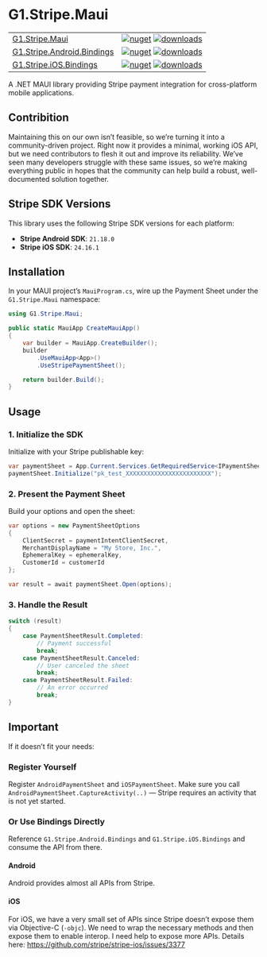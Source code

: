 # G1.Stripe.Maui
| | |
|---|---|
| [G1.Stripe.Maui](https://github.com/Generation-One/G1.Stripe.Maui/tree/master/src/G1.Stripe.Maui) | [![nuget](https://img.shields.io/nuget/v/G1.Stripe.Maui?style=flat-square)](https://www.nuget.org/packages/G1.Stripe.Maui) [![downloads](https://img.shields.io/nuget/dt/G1.Stripe.Maui?style=flat-square)](https://www.nuget.org/packages/G1.Stripe.Maui) |
| [G1.Stripe.Android.Bindings](https://github.com/Generation-One/G1.Stripe.Maui/tree/master/src/G1.Stripe.Android.Bindings) | [![nuget](https://img.shields.io/nuget/v/G1.Stripe.Android.Bindings?style=flat-square)](https://www.nuget.org/packages/G1.Stripe.Android.Bindings) [![downloads](https://img.shields.io/nuget/dt/G1.Stripe.Android.Bindings?style=flat-square)](https://www.nuget.org/packages/G1.Stripe.Android.Bindings) |
| [G1.Stripe.iOS.Bindings](https://github.com/Generation-One/G1.Stripe.Maui/tree/master/src/G1.Stripe.iOS.Bindings) | [![nuget](https://img.shields.io/nuget/v/G1.Stripe.iOS.Bindings?style=flat-square)](https://www.nuget.org/packages/G1.Stripe.iOS.Bindings) [![downloads](https://img.shields.io/nuget/dt/G1.Stripe.iOS.Bindings?style=flat-square)](https://www.nuget.org/packages/G1.Stripe.iOS.Bindings) |

A .NET MAUI library providing Stripe payment integration for cross-platform mobile applications.

## Contribition

Maintaining this on our own isn’t feasible, so we’re turning it into a community-driven project. Right now it provides a minimal, working iOS API, but we need contributors to flesh it out and improve its reliability. We’ve seen many developers struggle with these same issues, so we’re making everything public in hopes that the community can help build a robust, well-documented solution together.

## Stripe SDK Versions

This library uses the following Stripe SDK versions for each platform:

- **Stripe Android SDK**: `21.18.0`  
- **Stripe iOS SDK**: `24.16.1`

## Installation

In your MAUI project’s `MauiProgram.cs`, wire up the Payment Sheet under the `G1.Stripe.Maui` namespace:

```csharp
using G1.Stripe.Maui;

public static MauiApp CreateMauiApp()
{
    var builder = MauiApp.CreateBuilder();
    builder
        .UseMauiApp<App>()
        .UseStripePaymentSheet();

    return builder.Build();
}
```

## Usage

### 1. Initialize the SDK

Initialize with your Stripe publishable key:

```csharp
var paymentSheet = App.Current.Services.GetRequiredService<IPaymentSheet>();
paymentSheet.Initialize("pk_test_XXXXXXXXXXXXXXXXXXXXXXXX");
```

### 2. Present the Payment Sheet

Build your options and open the sheet:

```csharp
var options = new PaymentSheetOptions
{
    ClientSecret = paymentIntentClientSecret,
    MerchantDisplayName = "My Store, Inc.",
    EphemeralKey = ephemeralKey,
    CustomerId = customerId
};

var result = await paymentSheet.Open(options);
```

### 3. Handle the Result

```csharp
switch (result)
{
    case PaymentSheetResult.Completed:
        // Payment successful
        break;
    case PaymentSheetResult.Canceled:
        // User canceled the sheet
        break;
    case PaymentSheetResult.Failed:
        // An error occurred
        break;
}
```

## Important

If it doesn’t fit your needs:

### Register Yourself

Register `AndroidPaymentSheet` and `iOSPaymentSheet`. Make sure you call  
`AndroidPaymentSheet.CaptureActivity(..)` — Stripe requires an activity that is not yet started.

### Or Use Bindings Directly

Reference `G1.Stripe.Android.Bindings` and `G1.Stripe.iOS.Bindings` and consume the API from there.

#### Android

Android provides almost all APIs from Stripe.

#### iOS

For iOS, we have a very small set of APIs since Stripe doesn’t expose them via Objective-C (`-objc`). We need to wrap the necessary methods and then expose them to enable interop. I need help to expose more APIs. Details here: https://github.com/stripe/stripe-ios/issues/3377
